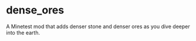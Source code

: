 # dense_ores
A Minetest mod that adds denser stone and denser ores as you dive deeper into the earth.
